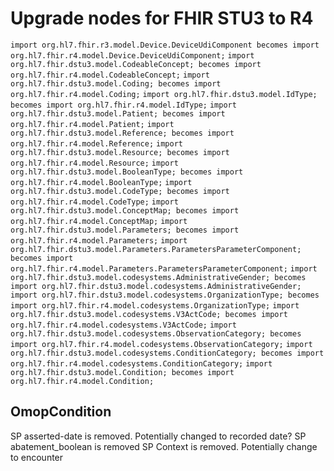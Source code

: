 # Upgrade nodes for FHIR STU3 to R4

`import org.hl7.fhir.r3.model.Device.DeviceUdiComponent becomes import org.hl7.fhir.r4.model.Device.DeviceUdiComponent;`
`import org.hl7.fhir.dstu3.model.CodeableConcept; becomes import org.hl7.fhir.r4.model.CodeableConcept;`
`import org.hl7.fhir.dstu3.model.Coding; becomes import org.hl7.fhir.r4.model.Coding;`
`import org.hl7.fhir.dstu3.model.IdType; becomes import org.hl7.fhir.r4.model.IdType;`
`import org.hl7.fhir.dstu3.model.Patient; becomes import org.hl7.fhir.r4.model.Patient;`
`import org.hl7.fhir.dstu3.model.Reference; becomes import org.hl7.fhir.r4.model.Reference;`
`import org.hl7.fhir.dstu3.model.Resource; becomes import org.hl7.fhir.r4.model.Resource;`
`import org.hl7.fhir.dstu3.model.BooleanType; becomes import org.hl7.fhir.r4.model.BooleanType;`
`import org.hl7.fhir.dstu3.model.CodeType; becomes import org.hl7.fhir.r4.model.CodeType;`
`import org.hl7.fhir.dstu3.model.ConceptMap; becomes import org.hl7.fhir.r4.model.ConceptMap;`
`import org.hl7.fhir.dstu3.model.Parameters; becomes import org.hl7.fhir.r4.model.Parameters;`
`import org.hl7.fhir.dstu3.model.Parameters.ParametersParameterComponent; becomes import org.hl7.fhir.r4.model.Parameters.ParametersParameterComponent;`
`import org.hl7.fhir.dstu3.model.codesystems.AdministrativeGender; becomes import org.hl7.fhir.dstu3.model.codesystems.AdministrativeGender;`
`import org.hl7.fhir.dstu3.model.codesystems.OrganizationType; becomes import org.hl7.fhir.r4.model.codesystems.OrganizationType;`
`import org.hl7.fhir.dstu3.model.codesystems.V3ActCode; becomes import org.hl7.fhir.r4.model.codesystems.V3ActCode;`
`import org.hl7.fhir.dstu3.model.codesystems.ObservationCategory; becomes import org.hl7.fhir.r4.model.codesystems.ObservationCategory;`
`import org.hl7.fhir.dstu3.model.codesystems.ConditionCategory; becomes import org.hl7.fhir.r4.model.codesystems.ConditionCategory;`
`import org.hl7.fhir.dstu3.model.Condition; becomes import org.hl7.fhir.r4.model.Condition;`

## OmopCondition
SP asserted-date is removed. Potentially changed to recorded date?
SP abatement_boolean is removed
SP Context is removed. Potentially change to encounter